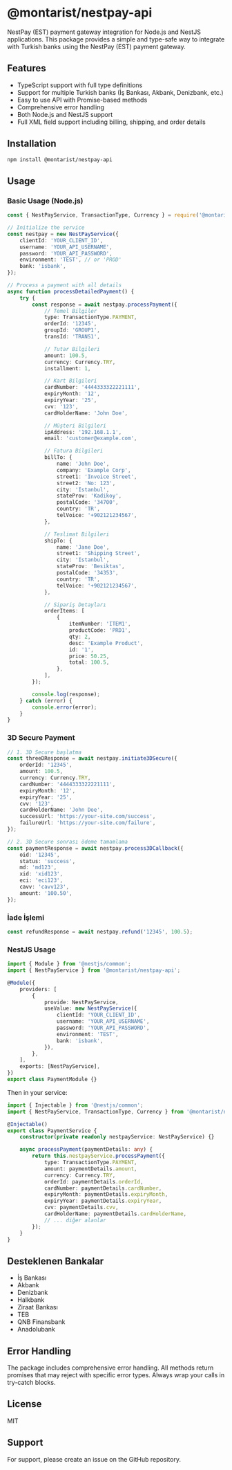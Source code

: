 # @montarist/nestpay-api

NestPay (EST) payment gateway integration for Node.js and NestJS applications. This package provides a simple and type-safe way to integrate with Turkish banks using the NestPay (EST) payment gateway.

## Features

- TypeScript support with full type definitions
- Support for multiple Turkish banks (İş Bankası, Akbank, Denizbank, etc.)
- Easy to use API with Promise-based methods
- Comprehensive error handling
- Both Node.js and NestJS support
- Full XML field support including billing, shipping, and order details

## Installation

```bash
npm install @montarist/nestpay-api
```

## Usage

### Basic Usage (Node.js)

```typescript
const { NestPayService, TransactionType, Currency } = require('@montarist/nestpay-api');

// Initialize the service
const nestpay = new NestPayService({
	clientId: 'YOUR_CLIENT_ID',
	username: 'YOUR_API_USERNAME',
	password: 'YOUR_API_PASSWORD',
	environment: 'TEST', // or 'PROD'
	bank: 'isbank',
});

// Process a payment with all details
async function processDetailedPayment() {
	try {
		const response = await nestpay.processPayment({
			// Temel Bilgiler
			type: TransactionType.PAYMENT,
			orderId: '12345',
			groupId: 'GROUP1',
			transId: 'TRANS1',

			// Tutar Bilgileri
			amount: 100.5,
			currency: Currency.TRY,
			installment: 1,

			// Kart Bilgileri
			cardNumber: '4444333322221111',
			expiryMonth: '12',
			expiryYear: '25',
			cvv: '123',
			cardHolderName: 'John Doe',

			// Müşteri Bilgileri
			ipAddress: '192.168.1.1',
			email: 'customer@example.com',

			// Fatura Bilgileri
			billTo: {
				name: 'John Doe',
				company: 'Example Corp',
				street1: 'Invoice Street',
				street2: 'No: 123',
				city: 'Istanbul',
				stateProv: 'Kadikoy',
				postalCode: '34700',
				country: 'TR',
				telVoice: '+902121234567',
			},

			// Teslimat Bilgileri
			shipTo: {
				name: 'Jane Doe',
				street1: 'Shipping Street',
				city: 'Istanbul',
				stateProv: 'Besiktas',
				postalCode: '34353',
				country: 'TR',
				telVoice: '+902121234567',
			},

			// Sipariş Detayları
			orderItems: [
				{
					itemNumber: 'ITEM1',
					productCode: 'PRD1',
					qty: 2,
					desc: 'Example Product',
					id: '1',
					price: 50.25,
					total: 100.5,
				},
			],
		});

		console.log(response);
	} catch (error) {
		console.error(error);
	}
}
```

### 3D Secure Payment

```typescript
// 1. 3D Secure başlatma
const threeDResponse = await nestpay.initiate3DSecure({
	orderId: '12345',
	amount: 100.5,
	currency: Currency.TRY,
	cardNumber: '4444333322221111',
	expiryMonth: '12',
	expiryYear: '25',
	cvv: '123',
	cardHolderName: 'John Doe',
	successUrl: 'https://your-site.com/success',
	failureUrl: 'https://your-site.com/failure',
});

// 2. 3D Secure sonrası ödeme tamamlama
const paymentResponse = await nestpay.process3DCallback({
	oid: '12345',
	status: 'success',
	md: 'md123',
	xid: 'xid123',
	eci: 'eci123',
	cavv: 'cavv123',
	amount: '100.50',
});
```

### İade İşlemi

```typescript
const refundResponse = await nestpay.refund('12345', 100.5);
```

### NestJS Usage

```typescript
import { Module } from '@nestjs/common';
import { NestPayService } from '@montarist/nestpay-api';

@Module({
	providers: [
		{
			provide: NestPayService,
			useValue: new NestPayService({
				clientId: 'YOUR_CLIENT_ID',
				username: 'YOUR_API_USERNAME',
				password: 'YOUR_API_PASSWORD',
				environment: 'TEST',
				bank: 'isbank',
			}),
		},
	],
	exports: [NestPayService],
})
export class PaymentModule {}
```

Then in your service:

```typescript
import { Injectable } from '@nestjs/common';
import { NestPayService, TransactionType, Currency } from '@montarist/nestpay-api';

@Injectable()
export class PaymentService {
	constructor(private readonly nestpayService: NestPayService) {}

	async processPayment(paymentDetails: any) {
		return this.nestpayService.processPayment({
			type: TransactionType.PAYMENT,
			amount: paymentDetails.amount,
			currency: Currency.TRY,
			orderId: paymentDetails.orderId,
			cardNumber: paymentDetails.cardNumber,
			expiryMonth: paymentDetails.expiryMonth,
			expiryYear: paymentDetails.expiryYear,
			cvv: paymentDetails.cvv,
			cardHolderName: paymentDetails.cardHolderName,
			// ... diğer alanlar
		});
	}
}
```

## Desteklenen Bankalar

- İş Bankası
- Akbank
- Denizbank
- Halkbank
- Ziraat Bankası
- TEB
- QNB Finansbank
- Anadolubank

## Error Handling

The package includes comprehensive error handling. All methods return promises that may reject with specific error types. Always wrap your calls in try-catch blocks.

## License

MIT

## Support

For support, please create an issue on the GitHub repository.
